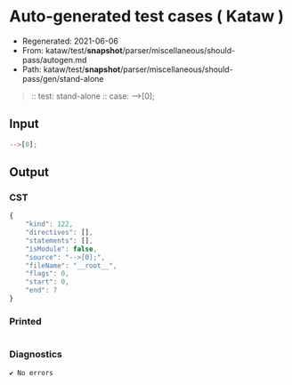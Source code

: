 # Auto-generated test cases ( Kataw )
- Regenerated: 2021-06-06
- From: kataw/test/__snapshot__/parser/miscellaneous/should-pass/autogen.md
- Path: kataw/test/__snapshot__/parser/miscellaneous/should-pass/gen/stand-alone
> :: test: stand-alone
> :: case: -->[0];
## Input

`````js
-->[0];
`````
## Output

### CST

```javascript
{
    "kind": 122,
    "directives": [],
    "statements": [],
    "isModule": false,
    "source": "-->[0];",
    "fileName": "__root__",
    "flags": 0,
    "start": 0,
    "end": 7
}
```

### Printed

```javascript


```

### Diagnostics

```javascript
✔ No errors
```

